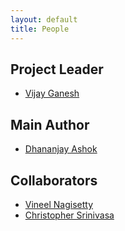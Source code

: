 ```yaml
---
layout: default
title: People
---
```

## Project Leader
* [Vijay Ganesh](https://ece.uwaterloo.ca/~vganesh)

## Main Author
* [Dhananjay Ashok](https://dhananjay-ashok.webnode.com/)

## Collaborators
* [Vineel Nagisetty](https://vin-nag.github.io/)
* [Christopher Srinivasa](https://www.borealisai.com/en/about/team/christopher-srinivasa/)

